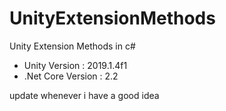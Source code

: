 # UnityExtensionMethods
Unity Extension Methods in c#

+ Unity Version : 2019.1.4f1    
+ .Net Core Version : 2.2  


update whenever i have a good idea
